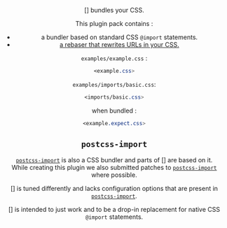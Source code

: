 <!-- Available Variables: -->
<!-- <humanReadableName> PostCSS Your Plugin -->
<!-- <exportName> postcssYourPlugin -->
<!-- <packageName> @csstools/postcss-your-plugin -->
<!-- <packageVersion> 1.0.0 -->
<!-- <packagePath> plugins/postcss-your-plugin -->
<!-- <cssdbId> your-feature -->
<!-- <specUrl> https://www.w3.org/TR/css-color-4/#funcdef-color -->
<!-- <example.css> file contents for examples/example.css -->
<!-- <header> -->
<!-- <usage> usage instructions -->
<!-- <envSupport> -->
<!-- <corsWarning> -->
<!-- <linkList> -->
<!-- <parallelBuildsNotice> -->
<!-- to generate : npm run docs -->

<header>

[<humanReadableName>] bundles your CSS.

This plugin pack contains :
- a bundler based on standard CSS `@import` statements.
- [a rebaser that rewrites URLs in your CSS.](https://github.com/csstools/postcss-plugins/tree/main/plugins/postcss-rebase-url)

`examples/example.css` :
```css
<example.css>
```

`examples/imports/basic.css`:
```css
<imports/basic.css>
```

when bundled :
```css
<example.expect.css>
```

<usage>

<envSupport>

## `postcss-import`

[`postcss-import`](https://github.com/postcss/postcss-import) is also a CSS bundler and parts of [<humanReadableName>] are based on it.  
While creating this plugin we also submitted patches to [`postcss-import`](https://github.com/postcss/postcss-import) where possible.  

[<humanReadableName>] is tuned differently and lacks configuration options that are present in [`postcss-import`](https://github.com/postcss/postcss-import).

[<humanReadableName>] is intended to just work and to be a drop-in replacement for native CSS `@import` statements.

<linkList>

